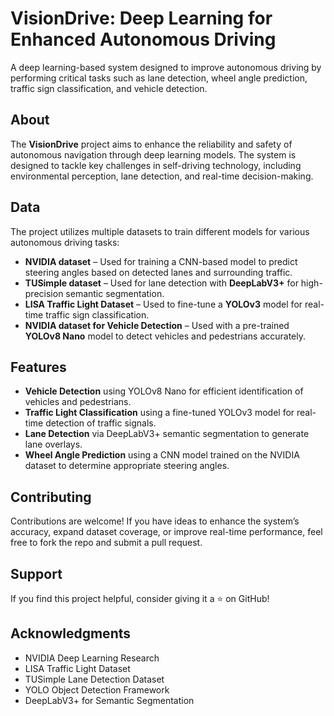 # VisionDrive: Deep Learning for Enhanced Autonomous Driving

A deep learning-based system designed to improve autonomous driving by performing critical tasks such as lane detection, wheel angle prediction, traffic sign classification, and vehicle detection.

## About

The **VisionDrive** project aims to enhance the reliability and safety of autonomous navigation through deep learning models. The system is designed to tackle key challenges in self-driving technology, including environmental perception, lane detection, and real-time decision-making.

## Data

The project utilizes multiple datasets to train different models for various autonomous driving tasks:

- **NVIDIA dataset** – Used for training a CNN-based model to predict steering angles based on detected lanes and surrounding traffic.
- **TUSimple dataset** – Used for lane detection with **DeepLabV3+** for high-precision semantic segmentation.
- **LISA Traffic Light Dataset** – Used to fine-tune a **YOLOv3** model for real-time traffic sign classification.
- **NVIDIA dataset for Vehicle Detection** – Used with a pre-trained **YOLOv8 Nano** model to detect vehicles and pedestrians accurately.

## Features

- **Vehicle Detection** using YOLOv8 Nano for efficient identification of vehicles and pedestrians.
- **Traffic Light Classification** using a fine-tuned YOLOv3 model for real-time detection of traffic signals.
- **Lane Detection** via DeepLabV3+ semantic segmentation to generate lane overlays.
- **Wheel Angle Prediction** using a CNN model trained on the NVIDIA dataset to determine appropriate steering angles.

## Contributing

Contributions are welcome! If you have ideas to enhance the system’s accuracy, expand dataset coverage, or improve real-time performance, feel free to fork the repo and submit a pull request.

## Support

If you find this project helpful, consider giving it a ⭐ on GitHub!

## Acknowledgments

- NVIDIA Deep Learning Research
- LISA Traffic Light Dataset
- TUSimple Lane Detection Dataset
- YOLO Object Detection Framework
- DeepLabV3+ for Semantic Segmentation
